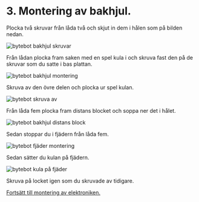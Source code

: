 
# 3. Montering av bakhjul.

Plocka två skruvar från låda två och skjut in dem i hålen som på bilden nedan.

![bytebot bakhjul skruvar](../photos/bytebot_backwheel_screws.jpg "opt title")

Från lådan plocka fram saken med en spel kula i och skruva fast den på de skruvar som du satte i bas plattan.

![bytebot bakhjul montering](../photos/bytebot_bakhjul_montering.jpg "opt title")

Skruva av den övre delen och plocka ur spel kulan.

![bytebot skruva av](../photos/bytebot_skruva_av.jpg "opt title")

Från låda fem plocka fram distans blocket och soppa ner det i hålet.

![bytebot bakhjul distans block](../photos/bytebot_bakhjuls_distans.jpg "opt title")

Sedan stoppar du i fjädern från låda fem.

![bytebot fjäder montering](../photos/bytebot_fjader.jpg "opt title")

Sedan sätter du kulan på fjädern.

![bytebot kula på fjäder](../photos/bytebot_bakhjulskula_montering.jpg  "opt title")

Skruva på locket igen som du skruvade av tidigare.



[Fortsätt till montering av elektroniken.](./montera_elektroniken.md)
